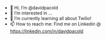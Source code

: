 - 👋 Hi, I’m @davidpacold
- 👀 I’m interested in ...
- 🌱 I’m currently learning all about Twilio! 
- 📫 How to reach me: Find me on Linkedin @ https://linkedin.com/in/davidpacold

<!---
davidpacold/davidpacold is a ✨ special ✨ repository because its `README.md` (this file) appears on your GitHub profile.
You can click the Preview link to take a look at your changes.
--->
